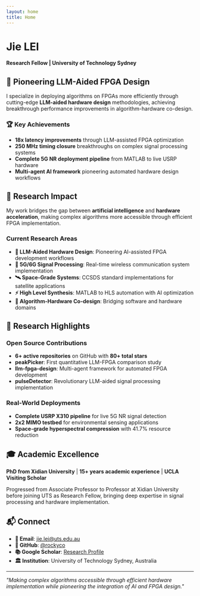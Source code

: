 ```yaml
---
layout: home
title: Home
---
```


# Jie LEI
**Research Fellow | University of Technology Sydney**

## 🚀 Pioneering LLM-Aided FPGA Design

I specialize in deploying algorithms on FPGAs more efficiently through cutting-edge **LLM-aided hardware design** methodologies, achieving breakthrough performance improvements in algorithm-hardware co-design.

### 🏆 Key Achievements

- **18x latency improvements** through LLM-assisted FPGA optimization
- **250 MHz timing closure** breakthroughs on complex signal processing systems
- **Complete 5G NR deployment pipeline** from MATLAB to live USRP hardware
- **Multi-agent AI framework** pioneering automated hardware design workflows

## 🔬 Research Impact

My work bridges the gap between **artificial intelligence** and **hardware acceleration**, making complex algorithms more accessible through efficient FPGA implementation.

### Current Research Areas

- **🤖 LLM-Aided Hardware Design**: Pioneering AI-assisted FPGA development workflows
- **📡 5G/6G Signal Processing**: Real-time wireless communication system implementation  
- **🛰️ Space-Grade Systems**: CCSDS standard implementations for satellite applications
- **⚡ High Level Synthesis**: MATLAB to HLS automation with AI optimization
- **🎯 Algorithm-Hardware Co-design**: Bridging software and hardware domains

## 🌟 Research Highlights

### Open Source Contributions
- **6+ active repositories** on GitHub with **80+ total stars**
- **peakPicker**: First quantitative LLM-FPGA comparison study
- **llm-fpga-design**: Multi-agent framework for automated FPGA development
- **pulseDetector**: Revolutionary LLM-aided signal processing implementation

### Real-World Deployments
- **Complete USRP X310 pipeline** for live 5G NR signal detection
- **2x2 MIMO testbed** for environmental sensing applications
- **Space-grade hyperspectral compression** with 41.7% resource reduction

## 🎓 Academic Excellence

**PhD from Xidian University** | **15+ years academic experience** | **UCLA Visiting Scholar**

Progressed from Associate Professor to Professor at Xidian University before joining UTS as Research Fellow, bringing deep expertise in signal processing and hardware implementation.

## 📬 Connect

- **📧 Email**: [jie.lei@uts.edu.au](mailto:jie.lei@uts.edu.au)
- **🔗 GitHub**: [@rockyco](https://github.com/rockyco) 
- **📚 Google Scholar**: [Research Profile](https://scholar.google.com/citations?user=GinaT0wAAAAJ&hl=en)
- **🏛️ Institution**: University of Technology Sydney, Australia

---

*"Making complex algorithms accessible through efficient hardware implementation while pioneering the integration of AI and FPGA design."*